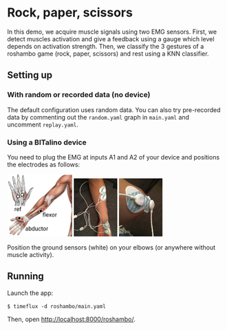 # Rock, paper, scissors

In this demo, we acquire muscle signals using two EMG sensors.
First, we detect muscles activation and give a feedback using a gauge which level depends on activation strength.
Then, we classify the 3 gestures of a roshambo game (rock, paper, scissors) and rest using a KNN classifier.

## Setting up

### With random or recorded data (no device)

The default configuration uses random data. You can also try pre-recorded data by commenting out the `random.yaml` graph in `main.yaml` and uncomment `replay.yaml`.

### Using a BITalino device

You need to plug the EMG at inputs A1 and A2 of your device and positions the electrodes as follows:

 <img src="images/montage_emg.jpeg" width="30%">
 <img src="images/montage_emg1.jpeg" width="20%">
 <img src="images/montage_emg2.jpeg" width="20%">

Position the ground sensors (white) on your elbows (or anywhere without muscle activity).

## Running

Launch the app:

```
$ timeflux -d roshambo/main.yaml
```

Then, open <http://localhost:8000/roshambo/>.
